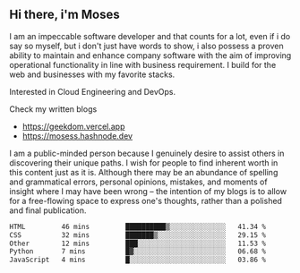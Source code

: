 ## Hi there, i'm Moses

I am an impeccable software developer and that counts for a lot, even if i do say so myself, but i don't just have words to show, i also possess a proven ability to maintain and enhance company software with the aim of improving operational functionality in line with business requirement. I build for the web and businesses with my favorite stacks.

Interested in Cloud Engineering and DevOps.

Check my written blogs
- https://geekdom.vercel.app
- https://mosess.hashnode.dev
  
I am a public-minded person because I genuinely desire to assist others in discovering their unique paths. I wish for people to find inherent worth in this content just as it is. Although there may be an abundance of spelling and grammatical errors, personal opinions, mistakes, and moments of insight where I may have been wrong – the intention of my blogs is to allow for a free-flowing space to express one's thoughts, rather than a polished and final publication.
<!--START_SECTION:waka-->

```txt
HTML         46 mins         ██████████▒░░░░░░░░░░░░░░   41.34 %
CSS          32 mins         ███████▒░░░░░░░░░░░░░░░░░   29.15 %
Other        12 mins         ███░░░░░░░░░░░░░░░░░░░░░░   11.53 %
Python       7 mins          █▓░░░░░░░░░░░░░░░░░░░░░░░   06.68 %
JavaScript   4 mins          █░░░░░░░░░░░░░░░░░░░░░░░░   03.86 %
```

<!--END_SECTION:waka-->

